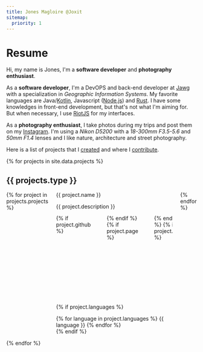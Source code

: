 ```yaml
---
title: Jones Magloire @Joxit
sitemap:
  priority: 1
---
```


# Resume

Hi, my name is Jones, I'm a **software developer** and **photography enthusiast**.

As a **software developer**, I'm a DevOPS and back-end developer at [Jawg](https://jawg.io) with a specialization in *Geographic Information Systems*.
My favorite languages are Java/[Kotlin](https://kotlinlang.org/), Javascript ([Node.js](https://nodejs.org/en/)) and [Rust](https://www.rust-lang.org). I have some knowledges in front-end development, but that's not what I'm aiming for. But when necessary, I use [RiotJS](https://riot.js.org/) for my interfaces.

As a **photography enthusiast**, I take photos during my trips and post them on my [Instagram](https://www.instagram.com/jox.it/). I'm using a *Nikon D5200* with a *18-300mm F3.5-5.6* and *50mm F1.4* lenses and I like nature, architecture and street photography.

Here is a list of projects that I [created](#my-projects) and where I [contribute](#my-contributions).

{% for projects in site.data.projects %}

## {{ projects.type }}

<div class="columns is-multiline is-8">
{% for project in projects.projects %}
  <div class="column is-4">
  <div class="box">
<div class="title is-5">{{ project.name }}</div>

<p>{{ project.description }}</p>

<div class="columns is-mobile is-multiline">
  {% if project.github %}
  <div class="column is-narrow">
    <a href="{{project.github}}" class="button is-outlined is-primary" target="/blank">Github project</a>
  </div>
  {% endif %}
  {% if project.page %}
  <div class="column is-narrow">
    <a href="{{project.page}}" class="button is-outlined is-primary" target="/blank">Project Page</a>
  </div>
  {% endif %}
  {% if project.doc %}
  <div class="column is-narrow">
    <a href="{{project.doc}}" class="button is-outlined is-primary" target="/blank">Documentation</a>
  </div>
  {% endif %}
  {% if project.demo %}
  <div class="column is-narrow">
    <a href="{{project.demo}}" class="button is-outlined is-primary" target="/blank">Live Demo</a>
  </div>
  {% endif %}
  {% if project.link %}
  <div class="column is-narrow">
    <a href="{{project.link}}" class="button is-outlined is-primary" target="/blank">Link</a>
  </div>
  {% endif %}
</div>

{% if project.languages %}
<div class="languages-list">
{% for language in project.languages %}
<span class="dot dot-{{ language }}"></span>
<span class="language">{{ language }}</span>
{% endfor %}
</div>
{% endif %}
</div>
</div>
{% endfor %}
</div>

{% endfor %}
